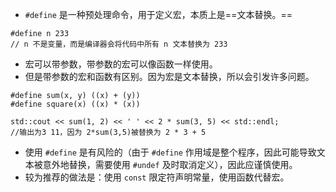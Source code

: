 - `#define` 是一种预处理命令，用于定义宏，本质上是==文本替换。==
```
#define n 233
// n 不是变量，而是编译器会将代码中所有 n 文本替换为 233
```

- 宏可以带参数，带参数的宏可以像函数一样使用。
- 但是带参数的宏和函数有区别。因为宏是文本替换，所以会引发许多问题。
```
#define sum(x, y) ((x) + (y)) 
#define square(x) ((x) * (x))

std::cout << sum(1, 2) << ' ' << 2 * sum(3, 5) << std::endl;
//输出为3 11，因为 2*sum(3,5)被替换为 2 * 3 + 5
```
- 使用 `#define` 是有风险的（由于 `#define` 作用域是整个程序，因此可能导致文本被意外地替换，需要使用 `#undef` 及时取消定义），因此应谨慎使用。
- 较为推荐的做法是：使用 `const` 限定符声明常量，使用函数代替宏。